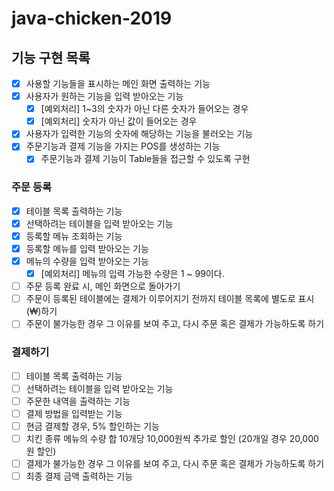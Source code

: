 # java-chicken-2019

## 기능 구현 목록
- [x] 사용할 기능들을 표시하는 메인 화면 출력하는 기능
- [x] 사용자가 원하는 기능을 입력 받아오는 기능
    - [x] [예외처리] 1~3의 숫자가 아닌 다른 숫자가 들어오는 경우
    - [x] [예외처리] 숫자가 아닌 값이 들어오는 경우
- [x] 사용자가 입력한 기능의 숫자에 해당하는 기능을 불러오는 기능
- [x] 주문기능과 결제 기능을 가지는 POS를 생성하는 기능
    - [x] 주문기능과 결제 기능이 Table들을 접근할 수 있도록 구현

### 주문 등록 
- [x] 테이블 목록 출력하는 기능
- [x] 선택하려는 테이블을 입력 받아오는 기능
- [x] 등록할 메뉴 조회하는 기능
- [x] 등록할 메뉴를 입력 받아오는 기능
- [x] 메뉴의 수량을 입력 받아오는 기능
    - [x] [예외처리] 메뉴의 입력 가능한 수량은 1 ~ 99이다.
- [ ] 주문 등록 완료 시, 메인 화면으로 돌아가기
- [ ] 주문이 등록된 테이블에는 결제가 이루어지기 전까지 테이블 목록에 별도로 표시(₩)하기
- [ ] 주문이 불가능한 경우 그 이유를 보여 주고, 다시 주문 혹은 결제가 가능하도록 하기

### 결제하기
- [ ] 테이블 목록 출력하는 기능
- [ ] 선택하려는 테이블을 입력 받아오는 기능
- [ ] 주문한 내역을 출력하는 기능
- [ ] 결제 방법을 입력받는 기능
- [ ] 현금 결제할 경우, 5% 할인하는 기능
- [ ] 치킨 종류 메뉴의 수량 합 10개당 10,000원씩 추가로 할인 (20개일 경우 20,000원 할인)
- [ ] 결제가 불가능한 경우 그 이유를 보여 주고, 다시 주문 혹은 결제가 가능하도록 하기
- [ ] 최종 결제 금액 출력하는 기능 
